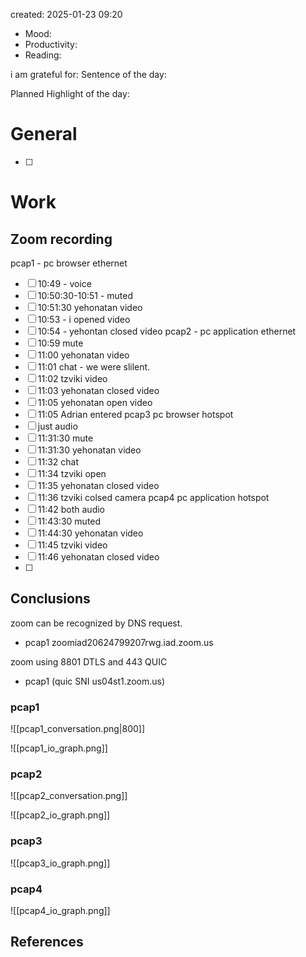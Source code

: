 

created: 2025-01-23 09:20

- Mood:
- Productivity:
- Reading:

i am grateful for:
Sentence of the day:

Planned Highlight of the day:

# General

- [ ] 


# Work
## Zoom recording
pcap1 - pc browser ethernet
- [ ] 10:49 - voice
- [ ] 10:50:30-10:51 - muted
- [ ] 10:51:30 yehonatan video
- [ ] 10:53 - i opened video
- [ ] 10:54 - yehontan closed video
pcap2 - pc application ethernet
- [ ] 10:59 mute
- [ ] 11:00 yehonatan video
- [ ] 11:01 chat - we were slilent.
- [ ] 11:02 tzviki video 
- [ ] 11:03 yehonatan closed video
- [ ] 11:05 yehonatan open video
- [ ] 11:05 Adrian entered
pcap3 pc browser hotspot
- [ ] just audio
- [ ] 11:31:30 mute
- [ ] 11:31:30 yehonatan video
- [ ] 11:32 chat
- [ ] 11:34 tzviki open
- [ ] 11:35 yehonatan closed video
- [ ] 11:36 tzviki colsed camera
pcap4 pc application hotspot
- [ ] 11:42 both audio
- [ ] 11:43:30 muted
- [ ] 11:44:30 yehonatan video
- [ ] 11:45 tzviki video
- [ ] 11:46 yehonatan closed video
- [ ] 

## Conclusions

zoom can be recognized by DNS request.
- pcap1 zoomiad20624799207rwg.iad.zoom.us

zoom using 8801 DTLS and 443 QUIC
- pcap1 (quic SNI us04st1.zoom.us)

### pcap1

![[pcap1_conversation.png|800]]

![[pcap1_io_graph.png]]

### pcap2

![[pcap2_conversation.png]]

![[pcap2_io_graph.png]]

### pcap3

![[pcap3_io_graph.png]]

### pcap4

![[pcap4_io_graph.png]]
## References
